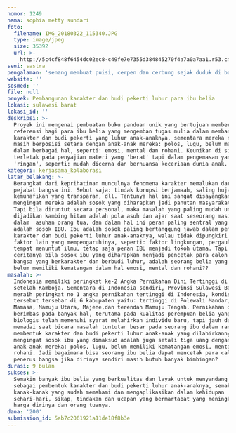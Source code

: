```yaml
---
nomor: 1249
nama: sophia metty sundari
foto:
  filename: IMG_20180322_115340.JPG
  type: image/jpeg
  size: 35392
  url: >-
    http://5c4cf848f6454dc02ec8-c49fe7e7355d384845270f4a7a0a7aa1.r53.cf2.rackcdn.com/959f9b01-d909-4d98-a302-173bd37b9ba2/IMG_20180322_115340.JPG
seni: sastra
pengalaman: 'senang membuat puisi, cerpen dan cerbung sejak duduk di bangku SD'
website: ''
sosmed: ''
file: null
proyek: Pembangunan karakter dan budi pekerti luhur para ibu belia
lokasi: sulawesi barat
lokasi_id: ''
deskripsi: >-
  Proyek ini mengenai pembuatan buku panduan unik yang bertujuan memberi
  referensi bagi para ibu belia yang mengemban tugas mulia dalam membangun
  karakter dan budi pekerti yang luhur anak-anaknya, sementara mereka notabene
  masih berposisi setara dengan anak-anak mereka: polos, lugu, belum matang
  dalam berbagai hal, seperti: emosi, mental dan rohani. Keunikan di sini
  terletak pada penyajian materi yang 'berat' tapi dalam pengemasan yang
  'ringan', seperti: mudah dicerna dan bernuansa keceriaan dunia anak.
kategori: kerjasama_kolaborasi
latar_belakang: >-
  Berangkat dari keprihatinan munculnya fenomena karakter memalukan dari para
  pejabat bangsa ini. Sebut saja: tindak korupsi berjamaah, saling hujat,
  kemunafikan yang transparan, dll. Tentunya hal ini sangat disayangkan
  mengingat mereka adalah sosok yang diharapkan jadi panutan masyarakat luas.
  Tapi bila diruntut secara personal, maka masalah yang paling mudah untuk
  dijadikan kambing hitam adalah pola asuh dan ajar saat seseorang masih berada
  dalam  asuhan orang tua, dan dalam hal ini peran paling sentral yang disorot
  adalah sosok IBU. Ibu adalah sosok paling bertanggung jawab dalam pembentukan
  karakter dan budi pekerti luhur anak-anaknya, walau tidak dipungkiri ada
  faktor lain yang mempengaruhinya, seperti: faktor lingkungan, pergaulan, dan
  tempat menuntut ilmu, tetap saja peran IBU menjadi tokoh utama. Tapi bagaimana
  ceritanya bila sosok ibu yang diharapkan menjadi pencetak para calon penerus
  bangsa yang berkarakter dan berbudi luhur, adalah seorang belia yang bahkan
  belum memiliki kematangan dalam hal emosi, mental dan rohani?? 
masalah: >-
  Indonesia memiliki peringkat ke-2 Angka Pernikahan Dini Tertinggi di ASEAN
  setelah Kamboja. Sementara di Indonesia sendiri, Provinsi Sulawesi Barat
  meraih peringkat no 1 angka pernikahan tertinggi di Indonesia, kondisi ini
  tersebut tersebar di 6 kabupaten yaitu: tertinggi di Polewali Mandar, Mamuju,
  Mamasa, Mamuju Utara, Majene,dan terendah Mamuju Tengah. Pernikahan dini
  berimbas pada banyak hal, terutama pada kualitas perempuan belia yang secara
  biologis telah memenuhi syarat melahirkan individu baru, tapi jauh dari
  memadai saat bicara masalah tuntutan besar pada seorang ibu dalam rangka
  membentuk karakter dan budi pekerti luhur anak-anak yang dilahirkannya,
  mengingat sosok ibu yang dimaksud adalah juga setali tiga uang dengan
  anak-anak mereka: polos, lugu, belum memiliki kematangan emosi, mental dan
  rohani. Jadi bagaimana bisa seorang ibu belia dapat mencetak para calon
  penerus bangsa jika dirinya sendiri masih butuh banyak bimbingan? 
durasi: 9 bulan
sukses: >-
  Semakin banyak ibu belia yang berkualitas dan layak untuk menyandang tugas
  sebagai pembentuk karakter dan budi pekerti luhur anak-anaknya, semakin banyak
  kanak-kanak yang sudah memahami dan mengaplikasikan dalam kehidupan
  sehari-hari, sikap, tindakan dan ucapan yang bermartabat yang meningkatkan
  harga dirinya dan orang tuanya. 
dana: '200'
submission_id: 5ab7c2061921a11de18f8b3e
---
```

